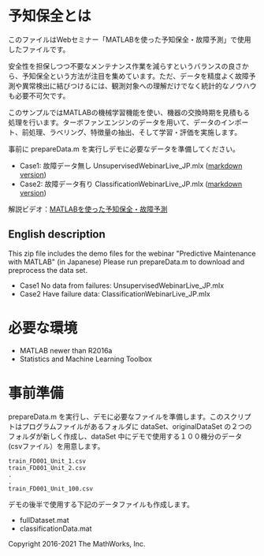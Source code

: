 # 予知保全とは

このファイルはWebセミナー「MATLABを使った予知保全・故障予測」で使用したファイルです。

安全性を担保しつつ不要なメンテナンス作業を減らすというバランスの良さから、予知保全という方法が注目を集めています。ただ、データを精度よく故障予測や異常検出に結びつけるには、観測対象への理解だけでなく統計的なノウハウも必要不可欠です。

このサンプルではMATLABの機械学習機能を使い、機器の交換時期を見積もる処理を行います。ターボファンエンジンのデータを用いて、データのインポート、前処理、ラベリング、特徴量の抽出、そして学習・評価を実施します。

事前に prepareData.m を実行しデモに必要なデータを準備してください。

- Case1: 故障データ無し UnsupervisedWebinarLive_JP.mlx ([markdown version](./docs/ClassificationLive_JP.md))
- Case2: 故障データ有り ClassificationWebinarLive_JP.mlx ([markdown version](./docs/UnsupervisedLive_JP.md))

解説ビデオ：[MATLABを使った予知保全・故障予測](https://jp.mathworks.com/videos/predictive-maintenance-with-matlab-a-prognostics-case-study-121138.html)

## English description

This zip file includes the demo files for the webinar "Predictive Maintenance with MATLAB" (in Japanese)
Please run prepareData.m to download and preprocess the data set.
- Case1 No data from failures: UnsupervisedWebinarLive_JP.mlx
- Case2 Have failure data: ClassificationWebinarLive_JP.mlx


# 必要な環境

- MATLAB newer than R2016a
- Statistics and Machine Learning Toolbox

# 事前準備

prepareData.m を実行し、デモに必要なファイルを準備します。このスクリプトはプログラムファイルがあるフォルダに
dataSet、originalDataSet の２つのフォルダが新しく作成し、dataSet 中にデモで使用する１００機分のデータ (csvファイル）を用意します。

```
train_FD001_Unit_1.csv
train_FD001_Unit_2.csv
.
.
train_FD001_Unit_100.csv
```

デモの後半で使用する下記のデータファイルも作成します。
- fullDataset.mat
- classificationData.mat

Copyright 2016-2021 The MathWorks, Inc.